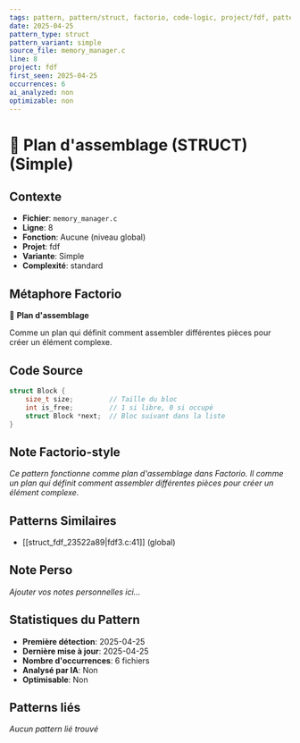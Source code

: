 ```yaml
---
tags: pattern, pattern/struct, factorio, code-logic, project/fdf, pattern/variant/simple
date: 2025-04-25
pattern_type: struct
pattern_variant: simple
source_file: memory_manager.c
line: 8
project: fdf
first_seen: 2025-04-25
occurrences: 6
ai_analyzed: non
optimizable: non
---
```


# 📐 Plan d'assemblage (STRUCT) (Simple)

## Contexte
- **Fichier**: `memory_manager.c`
- **Ligne**: 8
- **Fonction**: Aucune (niveau global)
- **Projet**: fdf
- **Variante**: Simple
- **Complexité**: standard

## Métaphore Factorio
📐 **Plan d'assemblage**

Comme un plan qui définit comment assembler différentes pièces pour créer un élément complexe.

## Code Source
```c
struct Block {
    size_t size;         // Taille du bloc
    int is_free;         // 1 si libre, 0 si occupé
    struct Block *next;  // Bloc suivant dans la liste
}
```

## Note Factorio-style
*Ce pattern fonctionne comme plan d'assemblage dans Factorio. Il comme un plan qui définit comment assembler différentes pièces pour créer un élément complexe.*

## Patterns Similaires
- [[struct_fdf_23522a89|fdf3.c:41]] (global)

## Note Perso
*Ajouter vos notes personnelles ici...*

## Statistiques du Pattern
- **Première détection**: 2025-04-25
- **Dernière mise à jour**: 2025-04-25
- **Nombre d'occurrences**: 6 fichiers
- **Analysé par IA**: Non
- **Optimisable**: Non

## Patterns liés
*Aucun pattern lié trouvé*
